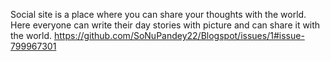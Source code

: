 Social site is a place where you can share your thoughts with the world. 
Here everyone can write their day stories with picture and can share it with the world.
https://github.com/SoNuPandey22/Blogspot/issues/1#issue-799967301
